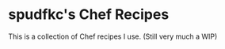spudfkc's Chef Recipes
======================

This is a collection of Chef recipes I use. (Still very much a WIP)
